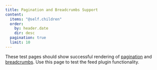 ```yaml
---
title: Pagination and Breadcrumbs Support
content:
  items: "@self.children"
  order:
    by: header.date
    dir: desc
  pagination: true
  limit: 10
---
```


These test pages should show successful rendering of [pagination](https://github.com/getgrav/grav-plugin-pagination) and [breadcrumbs](https://github.com/getgrav/grav-plugin-breadcrumbs). Use this page to test the feed plugin functionality.
